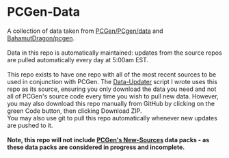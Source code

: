 # PCGen-Data
A collection of data taken from [PCGen/PCgen/data](https://github.com/PCGen/pcgen/tree/master/data) and [BahamutDragon/pcgen](https://github.com/BahamutDragon/pcgen).<br><br>
Data in this repo is automatically maintained: updates from the source repos are pulled automatically every day at 5:00am EST.<br><br>
This repo exists to have one repo with all of the most recent sources to be used in conjunction with PCGen. The [Data-Updater](https://github.com/BlyatBeauty/PCGen-Data-Updater) script I wrote uses this repo as its source, ensuring you only download the data you need and not all of PCGen's source code every time you wish to pull new data. However, you may also download this repo manually from GitHub by clicking on the green Code button, then clicking Download ZIP.
<br>You may also use git to pull this repo automatically whenever new updates are pushed to it.<br><br>
<b> Note, this repo will not include [PCGen's New-Sources](https://github.com/PCGen/pcgen-newsources) data packs - as these data packs are considered in progress and incomplete.</b><br><br>

